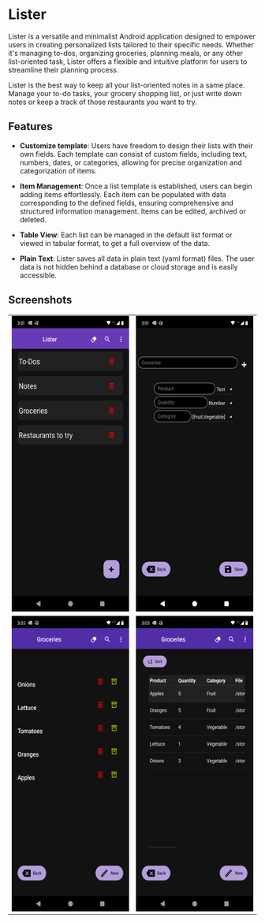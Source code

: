 # Lister

Lister is a versatile and minimalist Android application designed to
empower users in creating personalized lists tailored to their specific needs.
Whether it's managing to-dos, organizing groceries, planning meals,
or any other list-oriented task, Lister offers a flexible and
intuitive platform for users to streamline their planning process.

Lister is the best way to keep all your list-oriented notes in a same place. 
Manage your to-do tasks, your grocery shopping list, or just write down notes 
or keep a track of those restaurants you want to try.

## Features
- **Customize template**: Users have freedom to design their lists with their 
own fields. Each template can consist of custom fields, including text,
numbers, dates, or categories, allowing for precise organization and
categorization of items.

- **Item Management**: Once a list template is established, users can begin
adding items effortlessly. Each item can be populated with data corresponding
to the defined fields, ensuring comprehensive and structured information
management. Items can be edited, archived or deleted.

- **Table View**: Each list can be managed in the default list format or viewed
in tabular format, to get a full overview of the data.

- **Plain Text**: Lister saves all data in plain text (yaml format) files. The user
data is not hidden behind a database or cloud storage and is easily accessible.

## Screenshots

<table>
  <tr>
    <td><img src="./images/Screenshot_20240512-150159.png" height = "600" width="270"></td>
    <td><img src="./images/Screenshot_20240512-150113.png" height = "600" width="270"></td>
  </tr>
  <tr>
    <td><img src="./images/Screenshot_20240512-150322.png" height = "600" width="270"></td>
    <td><img src="./images/Screenshot_20240512-150334.png" height = "600" width="270"></td>
  </tr>
</table>


